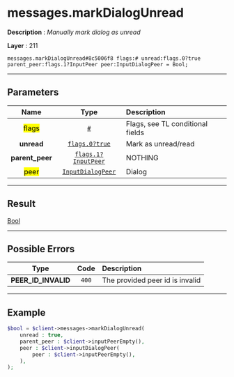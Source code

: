 # messages.markDialogUnread

**Description** : *Manually mark dialog as unread*

**Layer** : 211

```tl
messages.markDialogUnread#8c5006f8 flags:# unread:flags.0?true parent_peer:flags.1?InputPeer peer:InputDialogPeer = Bool;
```

---

## Parameters

| Name | Type | Description |
| :---: | :---: | :--- |
| <mark>flags</mark> | [`#`](type/#) | Flags, see TL conditional fields |
| **unread** | [`flags.0?true`](type/true) | Mark as unread/read |
| **parent_peer** | [`flags.1?InputPeer`](type/InputPeer) | NOTHING |
| <mark>peer</mark> | [`InputDialogPeer`](type/InputDialogPeer) | Dialog |

---

## Result

[Bool](type/Bool)

---

## Possible Errors

| Type | Code | Description |
| :---: | :---: | :--- |
| **PEER_ID_INVALID** | `400` | The provided peer id is invalid |

---

## Example

```php
$bool = $client->messages->markDialogUnread(
	unread : true,
	parent_peer : $client->inputPeerEmpty(),
	peer : $client->inputDialogPeer(
		peer : $client->inputPeerEmpty(),
	),
);
```